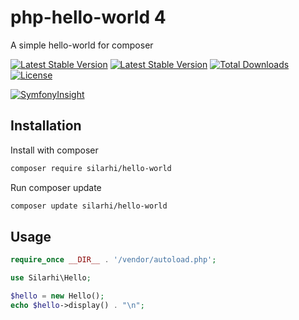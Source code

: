 # php-hello-world 4
A simple hello-world for composer

 [![Latest Stable Version](https://github.com/silarhi/php-hello-world/workflows/Tests/badge.svg)](https://github.com/silarhi/php-hello-world/workflows/Tests/badge.svg)
 [![Latest Stable Version](https://poser.pugx.org/silarhi/hello-world/v/stable)](https://packagist.org/packages/silarhi/hello-world)
[![Total Downloads](https://poser.pugx.org/silarhi/hello-world/downloads)](https://packagist.org/packages/silarhi/hello-world)
[![License](https://poser.pugx.org/silarhi/hello-world/license)](https://packagist.org/packages/silarhi/hello-world)


[![SymfonyInsight](https://insight.symfony.com/projects/5d582202-1186-4ce7-82c7-c4d3a2c11807/big.svg)](https://insight.symfony.com/projects/5d582202-1186-4ce7-82c7-c4d3a2c11807)

Installation
------------

Install with composer
``` bash
composer require silarhi/hello-world
```

Run composer update
``` bash
composer update silarhi/hello-world
```

Usage
-----

``` php
require_once __DIR__ . '/vendor/autoload.php';

use Silarhi\Hello;

$hello = new Hello();
echo $hello->display() . "\n";
```
